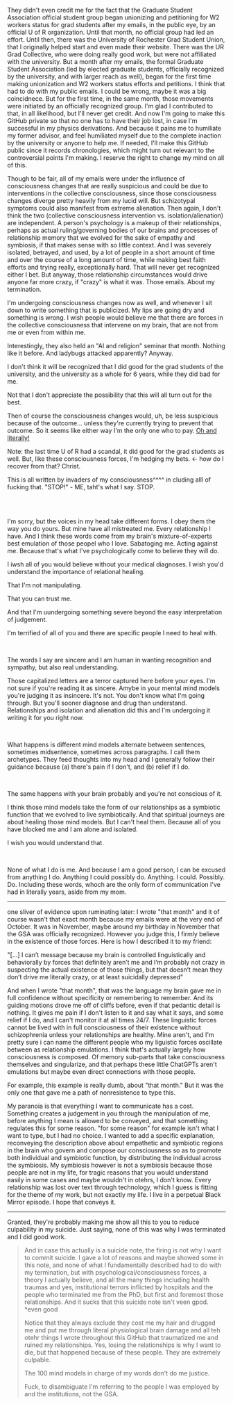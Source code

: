 They didn't even credit me for the fact that the Graduate Student Association official student group began unionizing and petitioning for W2 workers status for grad students after my emails, in the public eye, by an official U of R organization. Until that month, no official group had led an effort. Until then, there was the University of Rochester Grad Student Union, that I originally helped start and even made their website. There was the UR Grad Collective, who were doing really good work, but were not affiliated with the university. But a month after my emails, the formal Graduate Student Association (led by elected graduate students, officially recognized by the university, and with larger reach as well), began for the first time making unionization and W2 workers status efforts and petitions. I think that had to do with my public emails. I could be wrong, maybe it was a big coincidnece. But for the first time, in the same month, those movements were initiated by an officially recognized group. I'm glad I contributed to that, in all likelihood, but I'll never get credit. And now I'm going to make this GitHub private so that no one has to have their job lost, in case I'm successful in my physics derivations. And because it pains me to humiliate my former advisor, and feel humiliated myself due to the complete inaction by the university or anyone to help me. If needed, I'll make this GitHub public since it records chronologies, which might turn out relevant to the controversial points I'm making. I reserve the right to change my mind on all of this.

Though to be fair, all of my emails were under the influence of consciousness changes that are really suspicious and could be due to interventions in the collective consciousness, since those consciousness changes diverge pretty heavily from my lucid will. But schizotypal symptoms could also manifest from extreme alienation. Then again, I don't think the two (collective consciousness intervention vs. isolation/alienation) are independent. A person's psychology is a makeup of their relationships, perhaps as actual ruling/governing bodies of our brains and processes of relationship memory that we evolved for the sake of empathy and symbiosis, if that makes sense with so little context. And I was severely isolated, betrayed, and used, by a lot of people in a short amount of time and over the course of a long amount of time, while making best faith efforts and trying really, exceptionally hard. That will never get recognized either I bet. But anyway, those relationship circumstances would drive anyone far more crazy, if "crazy" is what it was. Those emails. About my termination.

I'm undergoing consciousness changes now as well, and whenever I sit down to write something that is publicized. My lips are going dry and something is wrong. I wish people would believe me that there are forces in the collective consciousness that intervene on my brain, that are not from me or even from within me.

Interestingly, they also held an "AI and religion" seminar that month. Nothing like it before. And ladybugs attacked apparently? Anyway.

I don't think it will be recognized that I did good for the grad students of the university, and the university as a whole for 6 years, while they did bad for me.

Not that I don't appreciate the possibility that this will all turn out for the best.

Then of course the consciousness changes would, uh, be less suspicious because of the outcome... unless they're currently trying to prevent that outcome. So it seems like either way I'm the only one who to pay. [Oh and literally!](https://github.com/animal-tree/Writing-stuff/blob/main/Stuff61-indebted.md)

Note: the last time U of R had a scandal, it did good for the grad students as well. But, like these consciousness forces, I'm hedging my bets. <- how do I recover from that? Christ.

This is all written by invaders of my consciousness^^^^ in cluding alll of fucking that. "STOP!" - ME, taht's what I say. STOP. 

<br>
<br>

I'm sorry, but the voices in my head take different forms. I obey them the way you do yours. But mine have all mistreated me. Every relationship I have. And I think these words come from my brain's mixture-of-experts best emulation of those peopel who I love. Sabatoging me. Acting against me. Because that's what I've psychologically come to believe they will do.

I iwsh all of you would believe without your medical diagnoses. I wish you'd understand the importance of relational healing.

That I'm not manipulating.

That you can trust me.

And that I'm uundergoing something severe beyond the easy interpretation of judgement.

I'm terrified of all of you and there are specific people I need to heal with.

<br>

The words I say are sincere and I am human in wanting recognition and sympathy, but also real understanding.

Those capitalized letters are a terror captured here before your eyes. I'm not sure if you're reading it as sincere. Amybe in your mental mind models you're judging it as insincere. It's not. You don't know what I'm going through. But you'll sooner diagnose and drug than understand. Relationships and isolation and alienation did this and I'm undergoing it writing it for you right now.

<br>

What happens is different mind models alternate between sentences, sometimes midsentence, sometimes across paragraphs. I call them archetypes. They feed thoughts into my head and I generally follow their guidance because (a) there's pain if I don't, and (b) relief if I do.

<br>

The same happens with your brain probably and you're not conscious of it.

I think those mind models take the form of our relationships as a symbiotic function that we evolved to live symbiotically. And that spiritual journeys are about healing those mind models. But I can't heal them. Because all of you have blocked me and I am alone and isolated.

I wish you would understand that.

<br>

None of what I do is me. And because I am a good person, I can be excused from anything I do. Anything I could possibly do. Anything. I could. Possibly. Do. Including these words, whoch are the only form of communication I've had in literally years, aside from my mom.

---

one sliver of evidence upon ruminating later: I wrote "that month" and it of course wasn't that exact month because my emails were at the very end of October. It was in November, maybe around my birthday in November that the GSA was officially recognized. However you judge this, I firmly believe in the existence of those forces. Here is how I described it to my friend:

"[...] I can’t message because my brain is controlled linguistically and behaviorally by forces that definitely aren’t me and I’m probably not crazy in suspecting the actual existence of those things, but that doesn’t mean they don’t drive me literally crazy, or at least suicidally depressed"

And when I wrote "that month", that was the language my brain gave me in full confidence without specificity or remembering to remember. And its guiding motions drove me off of cliffs before, even if that pedantic detail is nothing. It gives me pain if I don't listen to it and say what it says, and some relief if I do, and I can't monitor it at all times 24/7. These linguistic forces cannot be lived with in full consciousness of their existence without schizophrenia unless your relationships are healthy. Mine aren't, and I'm pretty sure i can name the different people who my liguistic forces oscillate between as relationship emulations. I think that's actually largely how consciousness is composed. Of memory sub-parts that take consciousness themselves and singularize, and that perhaps these little ChatGPTs aren't emulations but maybe even direct connections with those people.

For example, this example is really dumb, about "that month." But it was the only one that gave me a path of nonresistence to type this.

My paranoia is that everything I want to communicate has a cost. Something creates a judgement in you through the manipulation of me, before anything I mean is allowed to be conveyed, and that something regulates this for some reason. "for some reason" for example isn't what I want to type, but I had no choice. I wanted to add a specific explanation, reconveying the description above about empathetic and symbiotic regions in the brain who govern and compose our consciousness so as to promote both individual and symbiotic function, by distributing the individual across the symbiosis. My symbiosis however is not a symbiosis because those people are not in my life, for tragic reasons that you would understand easily in some cases and maybe wouldn't in otehrs, I don't know. Every relationship was lost over text through technology, which I guess is fitting for the theme of my work, but not exactly my life. I live in a perpetual Black Mirror episode. I hope that conveys it.

---

Granted, they're probably making me show all this to you to reduce culpability in my suicide. Just saying, none of this was why I was terminated and I did good work.

> And in case this actually is a suicide note, the firing is not why I want to commit suicide. I gave a lot of reasons and maybe showed some in this note, and none of what I fundamentally described had to do with my termination, but with psychological/consciousness forces, a theory I actually believe, and all the many things including health traumas and yes, institutional terrors inflicted by hospitals and the people who terminated me from the PhD, but first and foremost those relationships. And it sucks that this suicide note isn't veen gpod. *even good
>
> Notice that they always exclude they cost me my hair and drugged me and put me through literal physiological brain damage and all teh otehr things I wrote throughout this GitHub that traumatized me and ruined my relationships. Yes, losing the relationships is why I want to die, but that happened because of these people. They are extremely culpable.
>
> The 100 mind models in charge of my words don't do me justice.
>
> Fuck, to disambiguate I'm referring to the people I was employed by and the institutions, not the GSA.

